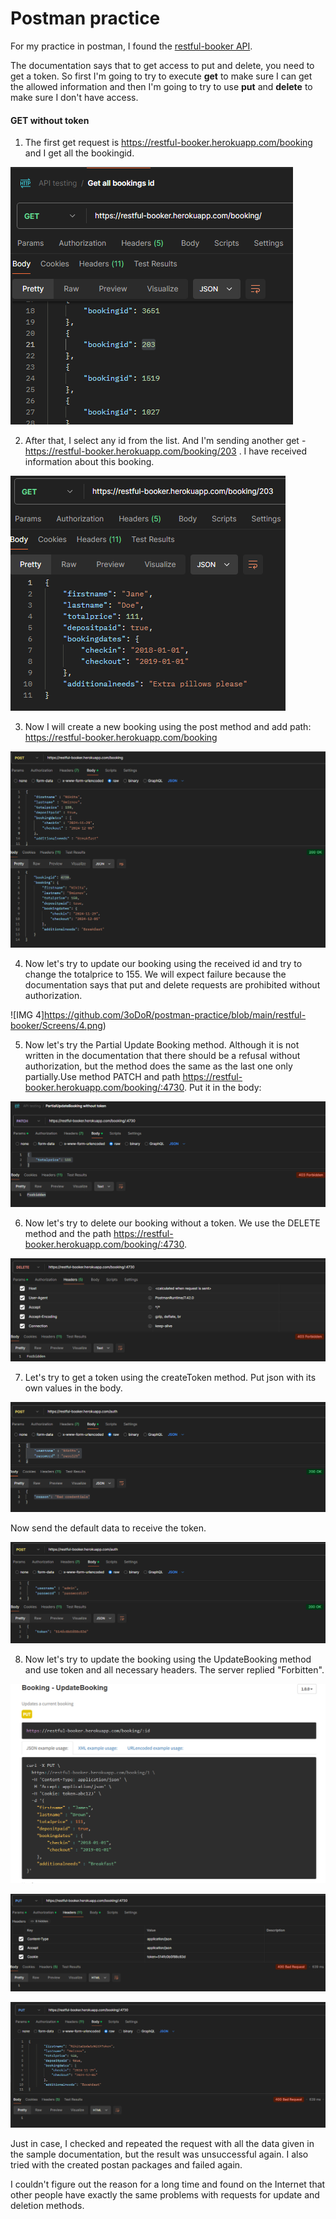 # Postman practice

For my practice in postman, I found the [restful-booker API](https://restful-booker.herokuapp.com/apidoc/index.html).

The documentation says that to get access to put and delete, you need to get a token. So first I'm going to try to execute **get** to make sure I can get the allowed information and then I'm going to try to use **put** and **delete** to make sure  I don't have access.

#### GET without token

1. The first get request is https://restful-booker.herokuapp.com/booking and I get all the bookingid.

![IMG 1](https://github.com/3oDoR/postman-practice/blob/main/restful-booker/Screens/1.png)

2. After that, I select any id from the list. And I'm sending another get - https://restful-booker.herokuapp.com/booking/203 . I have received information about this booking.

![IMG 2](https://github.com/3oDoR/postman-practice/blob/main/restful-booker/Screens/2.png)

3. Now I will create a new booking using the post method and add path: https://restful-booker.herokuapp.com/booking

![IMG 3](https://github.com/3oDoR/postman-practice/blob/main/restful-booker/Screens/3.png)

4. Now let's try to update our booking using the received id and try to change the totalprice to 155. We will expect failure because the documentation says that put and delete requests are prohibited without authorization.

![IMG 4]https://github.com/3oDoR/postman-practice/blob/main/restful-booker/Screens/4.png)

5. Now let's try the Partial Update Booking method. Although it is not written in the documentation that there should be a refusal without authorization, but the method does the same as the last one only partially.Use method  PATCH and path https://restful-booker.herokuapp.com/booking/:4730. Put it in the body:

![IMG 5](https://github.com/3oDoR/postman-practice/blob/main/restful-booker/Screens/5.png)

6. Now let's try to delete our booking without a token. We use the DELETE method and the path https://restful-booker.herokuapp.com/booking/:4730.

![IMG 6](https://github.com/3oDoR/postman-practice/blob/main/restful-booker/Screens/6.png)

7. Let's try to get a token using the createToken method. Put json with its own values in the body.

![IMG 7](https://github.com/3oDoR/postman-practice/blob/main/restful-booker/Screens/7.png)

Now send the default data to receive the token.

![IMG 8](https://github.com/3oDoR/postman-practice/blob/main/restful-booker/Screens/8.png)

8. Now let's try to update the booking using the UpdateBooking method and use token and all necessary headers.
The server replied "Forbitten".

![IMG 9](https://github.com/3oDoR/postman-practice/blob/main/restful-booker/Screens/9.png)


![IMG 10](https://github.com/3oDoR/postman-practice/blob/main/restful-booker/Screens/10.png)


![IMG 11](https://github.com/3oDoR/postman-practice/blob/main/restful-booker/Screens/11.png)

Just in case, I checked and repeated the request with all the data given in the sample documentation, but the result was unsuccessful again. I also tried with the created postan packages and failed again.

 I couldn't figure out the reason for a long time and found on the Internet that other people have exactly the same problems with requests for update and deletion methods. 


